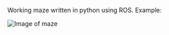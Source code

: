 Working maze written in python using ROS.
Example:

![Image of maze](https://github.com/SammyVimes/ros_2017/blob/master/2304/Danilov/Lab1/screen.png?raw=true)
